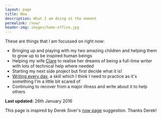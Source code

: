 ```yaml
---
layout: page
title: Now
description: What I am doing at the moment
permalink: /now/
header-img: images/home-office.jpg
---
```


These are things that I am focussed on right now:

* Bringing up and playing with my two amazing children and helping them to grow up to be inspired human beings
* Helping my wife [Clare](http://www.chlittle.com) to realise her dreams of being a full-time writer with lots of technical help where needed
* Starting my next side project but first decide what it is!
* [Writing every day](http://goinswriter.com/write-every-day), a skill which I think I need to practice as it's something I'm a little bit scared of
* Continuing to recover from a major illness and write about it to help others

**Last updated:** 26th January 2016

This page is inspired by Derek Siver's [now page](http://sivers.org/now) suggestion. Thanks Derek!